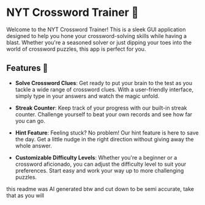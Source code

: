 # NYT Crossword Trainer 🎉

Welcome to the NYT Crossword Trainer! This is a sleek GUI application designed to help you hone your crossword-solving skills while having a blast. Whether you're a seasoned solver or just dipping your toes into the world of crossword puzzles, this app is perfect for you.

## Features 🌟

- **Solve Crossword Clues**: Get ready to put your brain to the test as you tackle a wide range of crossword clues. With a user-friendly interface, simply type in your answers and watch the magic unfold.

- **Streak Counter**: Keep track of your progress with our built-in streak counter. Challenge yourself to beat your own records and see how far you can go.

- **Hint Feature**: Feeling stuck? No problem! Our hint feature is here to save the day. Get a little nudge in the right direction without giving away the whole answer.

- **Customizable Difficulty Levels**: Whether you're a beginner or a crossword aficionado, you can adjust the difficulty level to suit your preferences. Start easy and work your way up to more challenging puzzles.



this readme was AI generated btw and cut down to be semi accurate, take that as you will
